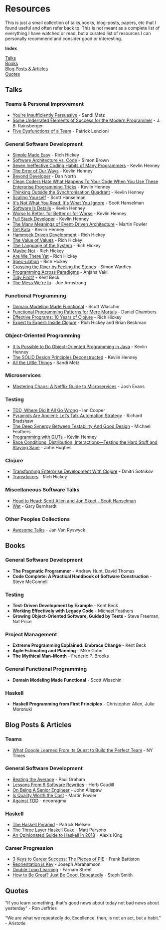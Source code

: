 # Resources

This is just a small collection of talks,books, blog-posts, papers, etc that I found useful and 
often refer back to. This is not meant as a complete list of everything I have watched or read, but
a curated list of resources I can personally recommend and consider good or interesting.

**Index**

[Talks](#talks)   
[Books](#books)  
[Blog Posts & Articles](#blog-posts--articles)  
[Quotes](#quotes)  

## Talks

### Teams & Personal Improvement

 * [You're Insufficiently Persuasive](https://youtu.be/VzWLGMtXflg) - Sandi Metz
 * [Some Underrated Elements of Success for the Modern Programmer](https://youtu.be/mbcV_Qdb7Ts) - J. B. Rainsberger
 * [Five Dysfunctions of a Team](https://youtu.be/O5EQW026alY) - Patrick Lencioni

### General Software Development
* [Simple Made Easy](https://www.infoq.com/presentations/Simple-Made-Easy/) - Rich Hickey
* [Software Architecture vs. Code](https://youtu.be/GAFZcYlO5S0) - Simon Brown
* [Seven Ineffective Coding Habits of Many Programmers](https://youtu.be/ZsHMHukIlJY) - Kevlin Henney
* [The Error of Our Ways](https://youtu.be/IiGXq3yY70o) - Kevlin Henney
* [Beyond Developer](https://youtu.be/wYEk0y8LYfg) - Dan North
* [Clean Coders Hate What Happens To Your Code When You Use These Enterprise Programming Tricks](https://youtu.be/brfqm9k6qzc) - Kevlin Henney
* [Thinking Outside the Synchronisation Quadrant](https://youtu.be/2yXtZ8x7TXw) - Kevlin Henney
* [Scaling Yourself](https://youtu.be/FS1mnISoG7U) - Scott Hanselman
* [It's Not What You Read, It's What You Ignore](https://youtu.be/IWPgUn8tL8s) - Scott Hanselman
* [Software Is Details](https://youtu.be/yOYkzecsunQ) - Kevlin Henney
* [Worse Is Better, for Better or for Worse](https://youtu.be/yOYkzecsunQ) - Kevlin Henney
* [Full Stack Developer](https://youtu.be/JiQct3QixMo) - Kevlin Henney
* [The Many Meanings of Event-Driven Architecture](https://youtu.be/STKCRSUsyP0) - Martin Fowler
* [Get Kata](https://youtu.be/dHPX1SzeDjE) - Kevlin Henney
* [Hammock Driven Development](https://youtu.be/f84n5oFoZBc) - Rich Hickey
* [The Value of Values](https://youtu.be/-6BsiVyC1kM) - Rich Hickey
* [The Language of the System](https://youtu.be/ROor6_NGIWU) - Rich Hickey
* [Maybe Not](https://youtu.be/YR5WdGrpoug) - Rich Hickey
* [Are We There Yet](https://youtu.be/E4RarTAZ2AY) - Rich Hickey
* [Spec-ulation](https://youtu.be/oyLBGkS5ICk) - Rich Hickey
* [Crossing the River by Feeling the Stones](https://youtu.be/2IW9L1uNMCs) - Simon Wardley
* [Programming Across Paradigms](https://youtu.be/Pg3UeB-5FdA) - Anjana Vakil
* [Tidy First?](https://www.youtube.com/watch?v=BFFY9Zor6zw) - Kent Beck
* [The Mess We're In](https://www.youtube.com/watch?v=lKXe3HUG2l4) - Joe Armstrong

### Functional Programming
* [Domain Modeling Made Functional](https://youtu.be/Up7LcbGZFuo) - Scott Wlaschin
* [Functional Programming Patterns for Mere Mortals](https://youtu.be/v9QGWbGppis) - Daniel Chambers
* [Effective Programs: 10 Years of Clojure](https://youtu.be/2V1FtfBDsLU) - Rich Hickey
* [Expert to Expert: Inside Clojure](https://youtu.be/wASCH_gPnDw) - Rich Hickey and Brian Beckman

### Object-Oriented Programming
* [It Is Possible to Do Object-Oriented Programming in Java](https://vimeo.com/56748054) - Kevlin Henney
* [The SOLID Design Principles Deconstructed](https://youtu.be/tMW08JkFrBA) - Kevlin Henney
* [All the Little Things](https://youtu.be/x1wnI0AxpEU) - Sandi Metz

### Microservices
* [Mastering Chaos: A Netflix Guide to Microservices](https://youtu.be/CZ3wIuvmHeM) - Josh Evans

### Testing
* [TDD, Where Did It All Go Wrong](https://youtu.be/EZ05e7EMOLM) - Ian Cooper
* [Pyramids Are Ancient: Let’s Talk Automation Strategy](https://youtu.be/83aHKC5C14Q) - Richard Bradshaw
* [The Deep Synergy Between Testability And Good Design](https://youtu.be/4cVZvoFGJTU) - Michael Feathers
* [Programming with GUTs](https://youtu.be/azoucC_fwzw) - Kevlin Henney
* [Race Conditions, Distribution, Interactions—Testing the Hard Stuff and Staying Sane](https://vimeo.com/68383317) - John Hughes 

### Clojure

* [Transforming Enterprise Development With Clojure](https://www.youtube.com/watch?v=nItR5rwP4mY) - Dmitri Sotnikov
* [Transducers](https://youtu.be/6mTbuzafcII) - Rich Hickey

### Miscellaneous Software Talks
* [Head to Head: Scott Allen and Jon Skeet - Scott Hanselman
](https://youtu.be/H2KkiRbDZyc)
* [Wat](https://www.destroyallsoftware.com/talks/wat) - Gary Bernhardt

### Other Peoples Collections
* [Awesome Talks](https://github.com/JanVanRyswyck/awesome-talks) - Jan Van Ryswyck

## Books

### General Software Development

* **The Pragmatic Programmer** - Andrew Hunt, David Thomas
* **Code Complete: A Practical Handbook of Software Construction** - Steve McConnell

### Testing

* **Test-Driven Development by Example** - Kent Beck
* **Working Effectively with Legacy Code** - Michael Feathers
* **Growing Object-Oriented Software, Guided by Tests** - Steve Freeman, Nat Price

### Project Management

* **Extreme Programming Explained: Embrace Change** - Kent Beck
* **Agile Estimating and Planning** - Mike Cohn
* **The Mythical Man-Month** - Frederic P. Brooks

### General Functional Programming

* **Domain Modeling Made Functional** - Scott Wlaschin

### Haskell

* **Haskell Programming from First Principles** - Christopher Allen, Julie Moronuki

## Blog Posts & Articles

### Teams

* [What Google Learned From Its Quest to Build the Perfect Team](https://www.nytimes.com/2016/02/28/magazine/what-google-learned-from-its-quest-to-build-the-perfect-team.html) - NY Times

### General Software Development
* [Beating the Average](http://www.paulgraham.com/avg.html) - Paul Graham
* [Lessons From 6 Software Rewrites](https://medium.com/@herbcaudill/lessons-from-6-software-rewrite-stories-635e4c8f7c22) - Herb Caudill
* [On Being A Senior Engineer](https://www.kitchensoap.com/2012/10/25/on-being-a-senior-engineer/) - John Allspaw
* [Is Quality Worth the Cost](https://martinfowler.com/articles/is-quality-worth-cost.html) - Martin Fowler
* [Against TDD](http://neopragma.com/index.php/2019/09/29/against-tdd/) - neopragma

### Haskell
* [The Haskell Pyramid](https://patrickmn.com/software/the-haskell-pyramid/) - Patrick Nielsen
* [The Three Layer Haskell Cake](https://www.parsonsmatt.org/2018/03/22/three_layer_haskell_cake.html) - Matt Parsons
* [An Opinionated Guide to Haskell in 2018](https://lexi-lambda.github.io/blog/2018/02/10/an-opinionated-guide-to-haskell-in-2018/) - Alexis King

### Career Progression
* [3 Keys to Career Success: The Pieces of PIE](http://www.mondofrank.com/pie/) - Frank Battiston
* [Reorientation is Key](https://jspha.com/posts/reorientation-is-key/) - Joseph Abrahamson
* [Double Loop Learning](https://fs.blog/2018/06/double-loop-learning/) - Farnam Street
* [How to Be Great? Just Be Good, Repeatedly](https://blog.stephsmith.io/how-to-be-great/) - Steph Smith

## Quotes

"If you learn something, that's good news about today not bad news about yesterday" - Ron Jeffries

“We are what we repeatedly do. Excellence, then, is not an act, but a habit.” - Aristotle
